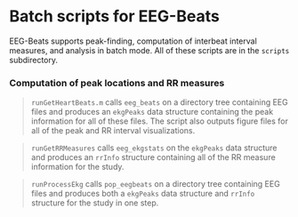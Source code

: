 # Batch scripts for EEG-Beats

EEG-Beats supports peak-finding, computation of interbeat interval measures, and analysis
in batch mode. All of these scripts are in the `scripts` subdirectory.

### Computation of peak locations and RR measures

> `runGetHeartBeats.m` calls `eeg_beats` on a directory tree containing EEG files and
>  produces an `ekgPeaks` data structure containing the peak information for all of these files.
>  The script also outputs figure files for all of the peak and RR interval visualizations.

>  `runGetRRMeasures` calls `eeg_ekgstats` on the `ekgPeaks` data structure and produces an
>  `rrInfo` structure containing all of the RR measure information for the study.  

> `runProcessEkg` calls `pop_eegbeats` on a directory tree containing EEG files and
> produces both a `ekgPeaks` data structure and `rrInfo` structure for the study in one step.    

